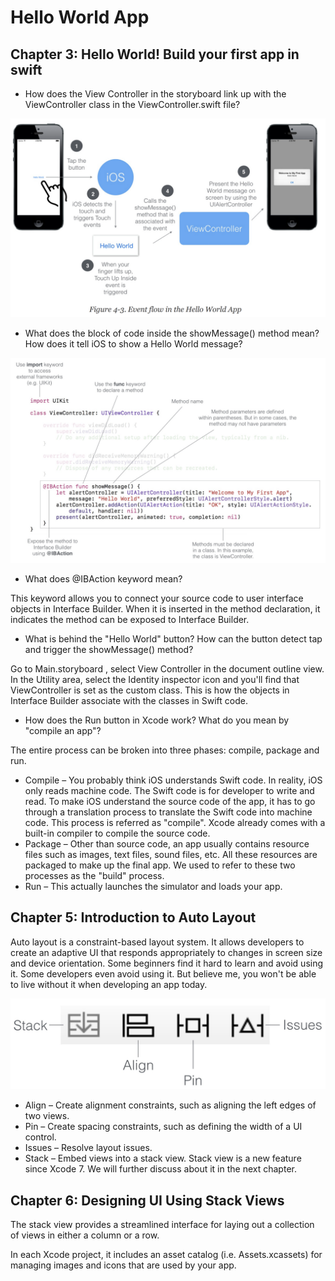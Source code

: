 # Hello World App

## Chapter 3: Hello World! Build your first app in swift

- How does the View Controller in the storyboard link up with the ViewController class in the ViewController.swift file?

![](event&#32;flow&#32;in&#32;app.png)

- What does the block of code inside the showMessage() method mean? How does it tell iOS to show a Hello World message?

![](showMessage&#32;Method.png)

- What does @IBAction keyword mean?

This keyword allows you to connect your source code to user interface objects in Interface Builder. When it is inserted in the method declaration, it indicates the method can be exposed to Interface Builder. 

- What is behind the "Hello World" button? How can the button detect tap and trigger the showMessage() method?

Go to Main.storyboard , select View Controller in the document outline view. In the Utility area, select the Identity inspector icon and you'll find that ViewController is set as the custom class. This is how the objects in Interface Builder associate with the classes in Swift code.

- How does the Run button in Xcode work? What do you mean by "compile an app"?

The entire process can be broken into three phases: compile, package and run.
- Compile – You probably think iOS understands Swift code. In reality, iOS only reads machine code. The Swift code is for developer to write and read. To make iOS understand the source code of the app, it has to go through a translation process to translate the Swift code into machine code. This process is referred as "compile". Xcode already comes with a built-in compiler to compile the source code.
- Package – Other than source code, an app usually contains resource files such as images, text files, sound files, etc. All these resources are packaged to make up the final app. We used to refer to these two processes as the "build" process.
- Run – This actually launches the simulator and loads your app.

## Chapter 5: Introduction to Auto Layout

Auto layout is a constraint-based layout system. It allows developers to create an adaptive UI that responds appropriately to changes in screen size and device orientation. Some beginners find it hard to learn and avoid using it. Some developers even avoid using it. But believe me, you won't be able to live without it when developing an app today.

![](auto&#32;layout&#32;bar.png)

- Align – Create alignment constraints, such as aligning the left edges of two views.
- Pin – Create spacing constraints, such as defining the width of a UI control.
- Issues – Resolve layout issues.
- Stack – Embed views into a stack view. Stack view is a new feature since Xcode 7. We will further discuss about it in the next chapter.

## Chapter 6: Designing UI Using Stack Views

The stack view provides a streamlined interface for laying out a collection of views in either a column or a row.

In each Xcode project, it includes an asset catalog (i.e. Assets.xcassets) for managing images and icons that are used by your app.

<!--
file:///Users/balelin/Downloads/swift-ios10-book.pdf
P85
-->
